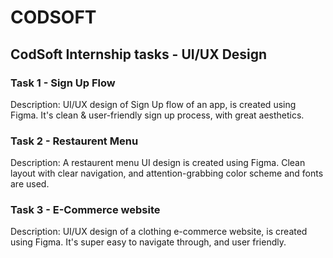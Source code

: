 # CODSOFT

## CodSoft Internship tasks - UI/UX Design
### Task 1 - Sign Up Flow
Description: UI/UX design of Sign Up flow of an app, is created using Figma. It's clean & user-friendly sign up process, with great aesthetics.

### Task 2 - Restaurent Menu
Description: A restaurent menu UI design is created using Figma. Clean layout with clear navigation, and attention-grabbing color scheme and fonts are used.

### Task 3 - E-Commerce website
Description: UI/UX design of a clothing e-commerce website, is created using Figma. It's super easy to navigate through, and user friendly.
